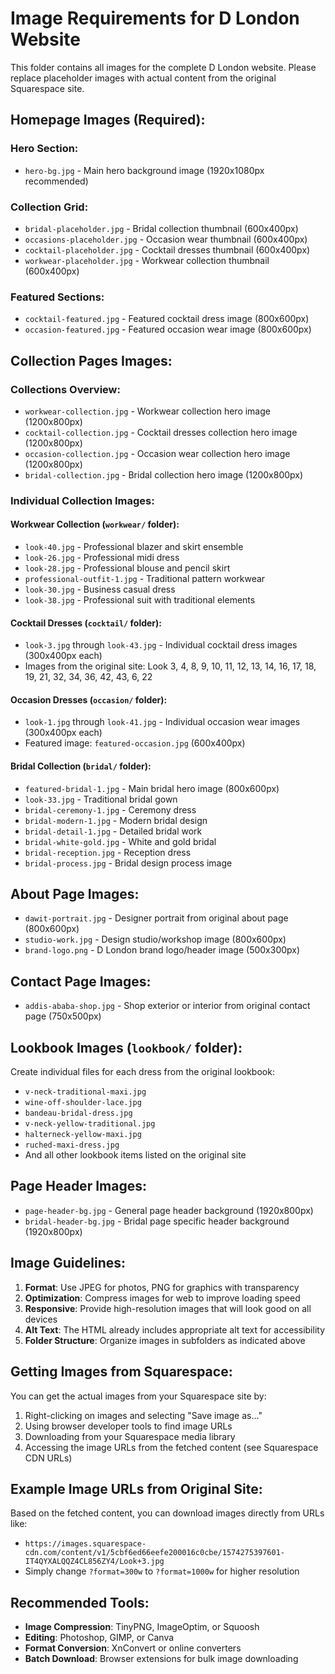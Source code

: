 # Image Requirements for D London Website

This folder contains all images for the complete D London website. Please replace placeholder images with actual content from the original Squarespace site.

## Homepage Images (Required):

### Hero Section:
- `hero-bg.jpg` - Main hero background image (1920x1080px recommended)

### Collection Grid:
- `bridal-placeholder.jpg` - Bridal collection thumbnail (600x400px)
- `occasions-placeholder.jpg` - Occasion wear thumbnail (600x400px)
- `cocktail-placeholder.jpg` - Cocktail dresses thumbnail (600x400px)
- `workwear-placeholder.jpg` - Workwear collection thumbnail (600x400px)

### Featured Sections:
- `cocktail-featured.jpg` - Featured cocktail dress image (800x600px)
- `occasion-featured.jpg` - Featured occasion wear image (800x600px)

## Collection Pages Images:

### Collections Overview:
- `workwear-collection.jpg` - Workwear collection hero image (1200x800px)
- `cocktail-collection.jpg` - Cocktail dresses collection hero image (1200x800px)
- `occasion-collection.jpg` - Occasion wear collection hero image (1200x800px)
- `bridal-collection.jpg` - Bridal collection hero image (1200x800px)

### Individual Collection Images:

#### Workwear Collection (`workwear/` folder):
- `look-40.jpg` - Professional blazer and skirt ensemble
- `look-26.jpg` - Professional midi dress
- `look-28.jpg` - Professional blouse and pencil skirt
- `professional-outfit-1.jpg` - Traditional pattern workwear
- `look-30.jpg` - Business casual dress
- `look-38.jpg` - Professional suit with traditional elements

#### Cocktail Dresses (`cocktail/` folder):
- `look-3.jpg` through `look-43.jpg` - Individual cocktail dress images (300x400px each)
- Images from the original site: Look 3, 4, 8, 9, 10, 11, 12, 13, 14, 16, 17, 18, 19, 21, 32, 34, 36, 42, 43, 6, 22

#### Occasion Dresses (`occasion/` folder):
- `look-1.jpg` through `look-41.jpg` - Individual occasion wear images (300x400px each)
- Featured image: `featured-occasion.jpg` (600x400px)

#### Bridal Collection (`bridal/` folder):
- `featured-bridal-1.jpg` - Main bridal hero image (800x600px)
- `look-33.jpg` - Traditional bridal gown
- `bridal-ceremony-1.jpg` - Ceremony dress
- `bridal-modern-1.jpg` - Modern bridal design
- `bridal-detail-1.jpg` - Detailed bridal work
- `bridal-white-gold.jpg` - White and gold bridal
- `bridal-reception.jpg` - Reception dress
- `bridal-process.jpg` - Bridal design process image

## About Page Images:

- `dawit-portrait.jpg` - Designer portrait from original about page (800x600px)
- `studio-work.jpg` - Design studio/workshop image (800x600px)
- `brand-logo.png` - D London brand logo/header image (500x300px)

## Contact Page Images:

- `addis-ababa-shop.jpg` - Shop exterior or interior from original contact page (750x500px)

## Lookbook Images (`lookbook/` folder):

Create individual files for each dress from the original lookbook:
- `v-neck-traditional-maxi.jpg`
- `wine-off-shoulder-lace.jpg`
- `bandeau-bridal-dress.jpg`
- `v-neck-yellow-traditional.jpg`
- `halterneck-yellow-maxi.jpg`
- `ruched-maxi-dress.jpg`
- And all other lookbook items listed on the original site

## Page Header Images:

- `page-header-bg.jpg` - General page header background (1920x800px)
- `bridal-header-bg.jpg` - Bridal page specific header background (1920x800px)

## Image Guidelines:

1. **Format**: Use JPEG for photos, PNG for graphics with transparency
2. **Optimization**: Compress images for web to improve loading speed
3. **Responsive**: Provide high-resolution images that will look good on all devices
4. **Alt Text**: The HTML already includes appropriate alt text for accessibility
5. **Folder Structure**: Organize images in subfolders as indicated above

## Getting Images from Squarespace:

You can get the actual images from your Squarespace site by:
1. Right-clicking on images and selecting "Save image as..."
2. Using browser developer tools to find image URLs
3. Downloading from your Squarespace media library
4. Accessing the image URLs from the fetched content (see Squarespace CDN URLs)

## Example Image URLs from Original Site:

Based on the fetched content, you can download images directly from URLs like:
- `https://images.squarespace-cdn.com/content/v1/5cbf6ed66eefe200016c0cbe/1574275397601-IT4QYXALQQZ4CL856ZY4/Look+3.jpg`
- Simply change `?format=300w` to `?format=1000w` for higher resolution

## Recommended Tools:

- **Image Compression**: TinyPNG, ImageOptim, or Squoosh
- **Editing**: Photoshop, GIMP, or Canva
- **Format Conversion**: XnConvert or online converters
- **Batch Download**: Browser extensions for bulk image downloading
